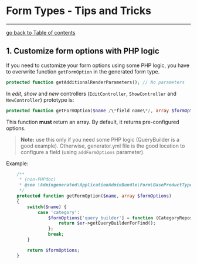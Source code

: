 # Form Types - Tips and Tricks
---------------------------------------

[go back to Table of contents][back-to-index]

[back-to-index]: https://github.com/symfony2admingenerator/AdmingeneratorGeneratorBundle/blob/master/Resources/doc/documentation.md#7-cookbook

## 1. Customize form options with PHP logic

If you need to customize your form options using some PHP logic, you have to overwrite function `getFormOption` in
the generated form type.

```php
protected function getAdditionalRenderParameters(); // No parameters
```

In *edit*, *show* and *new* controllers (`EditController`, `ShowController` and `NewController`) prototype is:
```php
protected function getFormOption($name /\*field name\*/, array $formOptions /\*generated form options\*/);
```

This function **must** return an array.
By default, it returns pre-configured options.

> **Note:** use this only if you need some PHP logic (QueryBuilder is a good example). Otherwise, generator.yml file is
the good location to configure a field (using `addFormOptions` parameter).

Example:
```php
    /**
     * (non-PHPdoc)
     * @see \Admingenerated\ApplicationAdminBundle\Form\BaseProductType\FiltersType::getFormOption()
     */
    protected function getFormOption($name, array $formOptions)
    {
        switch($name) {
            case 'category':
                $formOptions['query_builder'] = function (CategoryRepository $er) {
                    return $er->getQueryBuilderForFind();
                };
                break;
        }

        return $formOptions;
    }
```